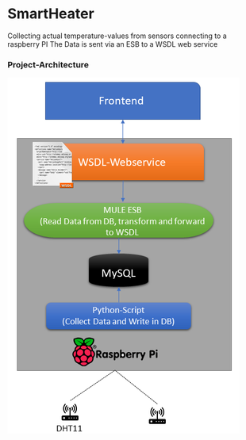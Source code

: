 # SmartHeater 

Collecting actual temperature-values from sensors connecting to a raspberry PI 
The Data is sent via an ESB to a WSDL web service

### Project-Architecture
![alt text](https://github.com/gandhi187/SmartHeater/blob/master/Pr%C3%A4sentation1.png "Architecture")
